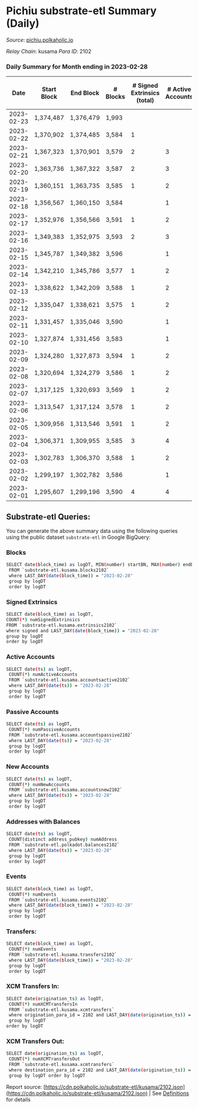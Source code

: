 # Pichiu substrate-etl Summary (Daily)

_Source_: [pichiu.polkaholic.io](https://pichiu.polkaholic.io)

*Relay Chain*: kusama
*Para ID*: 2102



### Daily Summary for Month ending in 2023-02-28


| Date | Start Block | End Block | # Blocks | # Signed Extrinsics (total) | # Active Accounts | # Passive | # New | # Addresses with Balances | # Events | # Transfers | # XCM Transfers In | # XCM Transfers Out | Issues | 
| ---- | ----------- | --------- | -------- | --------------------------- | ----------------- | --------- | ----- | ------------------------- | -------- | ----------- | ------------------ | ------------------- | ------ |
| 2023-02-23 | 1,374,487 | 1,376,479 | 1,993 |  |  |  |  |  | 3,987 |   |   |   |  |
| 2023-02-22 | 1,370,902 | 1,374,485 | 3,584 | 1 |  |  |  | 1,149 | 7,174 |   |   |   |  |
| 2023-02-21 | 1,367,323 | 1,370,901 | 3,579 | 2 | 3 |  |  | 1,149 | 7,168 |   |   |   |  |
| 2023-02-20 | 1,363,736 | 1,367,322 | 3,587 | 2 | 3 | 1 | 1 | 1,149 | 7,186 | 1  |   |   |  |
| 2023-02-19 | 1,360,151 | 1,363,735 | 3,585 | 1 | 2 |  |  | 1,148 | 7,178 |   |   |   |  |
| 2023-02-18 | 1,356,567 | 1,360,150 | 3,584 |  | 1 |  |  | 1,148 | 7,170 |   |   |   |  |
| 2023-02-17 | 1,352,976 | 1,356,566 | 3,591 | 1 | 2 |  |  | 1,148 | 7,188 |   |   |   |  |
| 2023-02-16 | 1,349,383 | 1,352,975 | 3,593 | 2 | 3 |  |  | 1,148 | 7,196 |   |   |   |  |
| 2023-02-15 | 1,345,787 | 1,349,382 | 3,596 |  | 1 |  |  | 1,148 | 7,194 |   |   |   |  |
| 2023-02-14 | 1,342,210 | 1,345,786 | 3,577 | 1 | 2 |  |  | 1,148 | 7,160 |   |   |   |  |
| 2023-02-13 | 1,338,622 | 1,342,209 | 3,588 | 1 | 2 |  |  | 1,148 | 7,182 |   |   |   |  |
| 2023-02-12 | 1,335,047 | 1,338,621 | 3,575 | 1 | 2 |  |  | 1,148 | 7,156 |   |   |   |  |
| 2023-02-11 | 1,331,457 | 1,335,046 | 3,590 |  | 1 |  |  | 1,148 | 7,182 |   |   |   |  |
| 2023-02-10 | 1,327,874 | 1,331,456 | 3,583 |  | 1 |  |  | 1,148 | 7,168 |   |   |   |  |
| 2023-02-09 | 1,324,280 | 1,327,873 | 3,594 | 1 | 2 |  |  | 1,148 | 7,194 |   |   |   |  |
| 2023-02-08 | 1,320,694 | 1,324,279 | 3,586 | 1 | 2 |  |  | 1,148 | 7,178 |   |   |   |  |
| 2023-02-07 | 1,317,125 | 1,320,693 | 3,569 | 1 | 2 |  |  | 1,148 | 7,144 |   |   |   |  |
| 2023-02-06 | 1,313,547 | 1,317,124 | 3,578 | 1 | 2 |  |  | 1,148 | 7,162 |   |   |   |  |
| 2023-02-05 | 1,309,956 | 1,313,546 | 3,591 | 1 | 2 |  |  | 1,148 | 7,190 |   |   |   |  |
| 2023-02-04 | 1,306,371 | 1,309,955 | 3,585 | 3 | 4 |  |  | 1,148 | 7,184 |   |   |   |  |
| 2023-02-03 | 1,302,783 | 1,306,370 | 3,588 | 1 | 2 |  |  | 1,148 | 7,182 |   |   |   |  |
| 2023-02-02 | 1,299,197 | 1,302,782 | 3,586 |  | 1 |  |  | 1,148 | 7,174 |   |   |   |  |
| 2023-02-01 | 1,295,607 | 1,299,196 | 3,590 | 4 | 4 |  |  | 1,148 | 7,198 |   |   |   |  |

## Substrate-etl Queries:
You can generate the above summary data using the following queries using the public dataset `substrate-etl` in Google BigQuery:

### Blocks
```bash
SELECT date(block_time) as logDT, MIN(number) startBN, MAX(number) endBN, COUNT(*) numBlocks 
 FROM `substrate-etl.kusama.blocks2102`  
 where LAST_DAY(date(block_time)) = "2023-02-28" 
 group by logDT 
 order by logDT
```

### Signed Extrinsics
```bash
SELECT date(block_time) as logDT, 
COUNT(*) numSignedExtrinsics 
FROM `substrate-etl.kusama.extrinsics2102`  
where signed and LAST_DAY(date(block_time)) = "2023-02-28" 
group by logDT 
order by logDT
```

### Active Accounts
```bash
SELECT date(ts) as logDT, 
 COUNT(*) numActiveAccounts 
 FROM `substrate-etl.kusama.accountsactive2102` 
 where LAST_DAY(date(ts)) = "2023-02-28" 
 group by logDT 
 order by logDT
```

### Passive Accounts
```bash
SELECT date(ts) as logDT, 
 COUNT(*) numPassiveAccounts 
 FROM `substrate-etl.kusama.accountspassive2102` 
 where LAST_DAY(date(ts)) = "2023-02-28" 
 group by logDT 
 order by logDT
```

### New Accounts
```bash
SELECT date(ts) as logDT, 
 COUNT(*) numNewAccounts 
 FROM `substrate-etl.kusama.accountsnew2102` 
 where LAST_DAY(date(ts)) = "2023-02-28" 
 group by logDT
 order by logDT
```

### Addresses with Balances
```bash
SELECT date(ts) as logDT,
 COUNT(distinct address_pubkey) numAddress 
 FROM `substrate-etl.polkadot.balances2102` 
 where LAST_DAY(date(ts)) = "2023-02-28" 
 group by logDT 
 order by logDT
```

### Events
```bash
SELECT date(block_time) as logDT, 
 COUNT(*) numEvents 
 FROM `substrate-etl.kusama.events2102` 
 where LAST_DAY(date(block_time)) = "2023-02-28" 
 group by logDT 
 order by logDT
```

### Transfers:
```bash
SELECT date(block_time) as logDT, 
 COUNT(*) numEvents 
 FROM `substrate-etl.kusama.transfers2102` 
 where LAST_DAY(date(block_time)) = "2023-02-28" 
 group by logDT 
 order by logDT
```

### XCM Transfers In:
```bash
SELECT date(origination_ts) as logDT, 
 COUNT(*) numXCMTransfersIn 
 FROM `substrate-etl.kusama.xcmtransfers` 
 where origination_para_id = 2102 and LAST_DAY(date(origination_ts)) = "2023-02-28" 
 group by logDT 
order by logDT
```

### XCM Transfers Out:
```bash
SELECT date(origination_ts) as logDT, 
 COUNT(*) numXCMTransfersOut 
 FROM `substrate-etl.kusama.xcmtransfers` 
 where destination_para_id = 2102 and LAST_DAY(date(origination_ts)) = "2023-02-28" 
 group by logDT order by logDT
```


Report source: [https://cdn.polkaholic.io/substrate-etl/kusama/2102.json](https://cdn.polkaholic.io/substrate-etl/kusama/2102.json) | See [Definitions](/DEFINITIONS.md) for details
